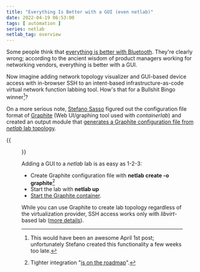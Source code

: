 ```yaml
---
title: "Everything Is Better with a GUI (even netlab)"
date: 2022-04-19 06:53:00
tags: [ automation ]
series: netlab
netlab_tag: overview
---
```

Some people think that [everything is better with Bluetooth](https://www.youtube.com/watch?v=0KXoBcQER_0). They're clearly wrong; according to the ancient wisdom of product managers working for networking vendors, everything is better with a GUI.

Now imagine adding network topology visualizer and GUI-based device access with in-browser SSH to an intent-based infrastructure-as-code virtual network function labbing tool. How's that for a Bullshit Bingo winner[^A1]?
<!--more-->
[^A1]: This would have been an awesome April 1st post; unfortunately Stefano created this functionality a few weeks too late.

On a more serious note, [Stefano Sasso](http://stefano.dscnet.org/about/) figured out the configuration file format of [Graphite](https://github.com/netreplica/graphite) (Web UI/graphing tool used with *containerlab*) and created an output module that [generates a Graphite configuration file from *netlab* lab topology](https://netsim-tools.readthedocs.io/en/dev/outputs/graphite.html).

{{<figure src="/2022/04/Graphite-anycast-lab.png" caption="BGP anycast lab displayed by Graphite">}}

Adding a GUI to a *netlab* lab is as easy as 1-2-3:

* Create Graphite configuration file with **netlab create -o graphite**[^TI]
* Start the lab with **netlab up**
* [Start the Graphite container](https://netsim-tools.readthedocs.io/en/dev/outputs/graphite.html#graphite-topology-output-module).

While you can use Graphite to create lab topology regardless of the virtualization provider, SSH access works only with *libvirt*-based lab ([more details](https://netsim-tools.readthedocs.io/en/dev/outputs/graphite.html#ssh-access-to-lab-devices)).

[^TI]: Tighter integration "[is on the roadmap](https://etherealmind.com/poster-eight-levels-vendor-acceptance/)".
